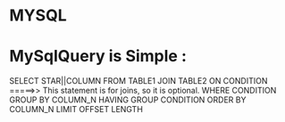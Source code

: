 # MYSQL
MySqlQuery  is Simple :
=========================
SELECT   STAR||COLUMN  FROM TABLE1
JOIN   TABLE2  ON CONDITION  =====>> This statement is for joins, so it is optional.
WHERE  CONDITION
GROUP  BY  COLUMN_N
HAVING GROUP  CONDITION
ORDER  BY  COLUMN_N
LIMIT  OFFSET  LENGTH
